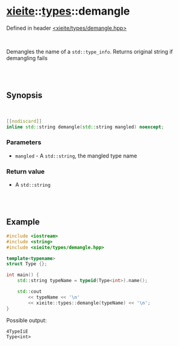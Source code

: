 # [xieite](../xieite.md)::[types](../types.md)::demangle
Defined in header [<xieite/types/demangle.hpp>](../../include/xieite/types/demangle.hpp)

<br/>

Demangles the name of a `std::type_info`. Returns original string if demangling fails

<br/><br/>

## Synopsis

<br/>

```cpp
[[nodiscard]]
inline std::string demangle(std::string mangled) noexcept;
```
### Parameters
- `mangled` - A `std::string`, the mangled type name
### Return value
- A `std::string`

<br/><br/>

## Example
```cpp
#include <iostream>
#include <string>
#include <xieite/types/demangle.hpp>

template<typename>
struct Type {};

int main() {
	std::string typeName = typeid(Type<int>).name();

	std::cout
		<< typeName << '\n'
		<< xieite::types::demangle(typeName) << '\n';
}
```
Possible output:
```
4TypeIiE
Type<int>
```
